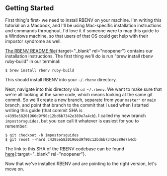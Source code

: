 ## Getting Started

First thing's first- we need to install RBENV on your machine.  I'm writing this tutorial on a Macbook, and I'll be using Mac-specific installation instructions and commands throughout.  I'd love it if someone were to map this guide to a Windows machine, so that users of that OS could get help with their impostor syndrome as well.

[The RBENV README file](https://github.com/rbenv/rbenv){:target="_blank" rel="noopener"} contains our installation instructions.  The first thing we'll do is run "brew install rbenv ruby-build" in our terminal:

```
$ brew install rbenv ruby-build
```

This should install RBENV into your `~/.rbenv` directory.

Next, navigate into this directory via `cd ~/.rbenv`.  We want to make sure that we're all looking at the same code, which means looking at the same git commit.  So we'll create a new branch, separate from your `master"` or `main` branch, and point that branch to the commit that I used when I started writing this guide (that commit SHA is `c4395e58201966d9f90c12bd6b7342e389e7a4cb`).  I called my new branch `impostorsguides`, but you can call it whatever is easiest for you to remember:

```
$ git checkout -b impostorsguides
$ git reset --hard c4395e58201966d9f90c12bd6b7342e389e7a4cb
```

The link to this SHA of the RBENV codebase can be found [here](https://github.com/rbenv/rbenv/tree/c4395e58201966d9f90c12bd6b7342e389e7a4cb){:target="_blank" rel="noopener"}.

Now that we've installed RBENV and are pointing to the right version, let's move on.
